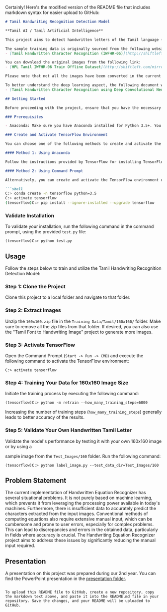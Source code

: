 Certainly! Here's the modified version of the README file that includes markdown syntax for easier upload to GitHub:

```markdown
# Tamil Handwriting Recognition Detection Model

**Tamil AI / Tamil Artificial Intelligence**

This project aims to detect handwritten letters of the Tamil language (a South Indian Language) using deep learning neural networks, specifically TensorFlow/AI. The current implementation utilizes the Inception V3 model (`inception_v3`).

The sample training data is originally sourced from the following website:
- [Tamil Handwritten Character Recognition (IWFHR-06)](http://shiftleft.com/mirrors/www.hpl.hp.com/india/research/penhw-resources/tamil-iwfhr06-train.html)

You can download the original images from the following link:
- [HPL Tamil IWFHR-06 Train Offline Dataset](http://shiftleft.com/mirrors/www.hpl.hp.com/india/research/penhw-resources/hpl-tamil-iwfhr06-train-offline.tar.gz)

Please note that not all the images have been converted in the current version.

To better understand the deep learning aspect, the following document was referenced:
- [Tamil Handwritten Character Recognition using Deep Convolutional Neural Networks](https://web.media.mit.edu/~sra/tamil_cnn.pdf)

## Getting Started

Before proceeding with the project, ensure that you have the necessary prerequisites and follow the provided steps:

### Prerequisites

- Anaconda: Make sure you have Anaconda installed for Python 3.5+. You can download it from the official website: [Anaconda Download](https://www.anaconda.com/download/)

### Create and Activate TensorFlow Environment

You can choose one of the following methods to create and activate the TensorFlow environment:

#### Method 1: Using Anaconda

Follow the instructions provided by TensorFlow for installing TensorFlow using Anaconda: [Installing TensorFlow with Anaconda](https://www.tensorflow.org/install/install_windows#installing_with_anaconda)

#### Method 2: Using Command Prompt

Alternatively, you can create and activate the TensorFlow environment using the following commands in Command Prompt:

```shell
C:> conda create -n tensorflow python=3.5
C:> activate tensorflow
(tensorflow)C:> pip install --ignore-installed --upgrade tensorflow
```

### Validate Installation

To validate your installation, run the following command in the command prompt, using the provided `test.py` file:

```shell
(tensorflow)C:> python test.py
```

## Usage

Follow the steps below to train and utilize the Tamil Handwriting Recognition Detection Model:

### Step 1: Clone the Project

Clone this project to a local folder and navigate to that folder.

### Step 2: Extract Images

Unzip the `160x160.zip` file in the `Training Data/Tamil/160x160/` folder. Make sure to remove all the zip files from that folder. If desired, you can also use the "Tamil Font to Handwriting Image" project to generate more images.

### Step 3: Activate TensorFlow

Open the Command Prompt (`Start -> Run -> CMD`) and execute the following command to activate the TensorFlow environment:

```shell
C:> activate tensorflow
```

### Step 4: Training Your Data for 160x160 Image Size

Initiate the training process by executing the following command:

```shell
(tensorflow)C:> python -m retrain --how_many_training_steps=6000
```

Increasing the number of training steps (`how_many_training_steps`) generally leads to better accuracy of the results.

### Step 5: Validate Your Own Handwritten Tamil Letter

Validate the model's performance by testing it with your own 160x160 image or by using a

 sample image from the `Test_Images/160` folder. Run the following command:

```shell
(tensorflow)C:> python label_image.py --test_data_dir=Test_Images/160
```

## Problem Statement

The current implementation of Handwritten Equation Recognizer has several situational problems. It is not purely based on machine learning, which prevents it from leveraging the processing power available in today's machines. Furthermore, there is insufficient data to accurately predict the characters extracted from the input images. Conventional methods of computing equations also require extensive manual input, which can be cumbersome and prone to user errors, especially for complex problems. This can lead to discrepancies and errors in the obtained data, particularly in fields where accuracy is crucial. The Handwriting Equation Recognizer project aims to address these issues by significantly reducing the manual input required.

## Presentation

A presentation on this project was prepared during our 2nd year. You can find the PowerPoint presentation in the [presentation folder](./presentation).

```

To upload this README file to GitHub, create a new repository, copy the markdown text above, and paste it into the README.md file in your repository. Save the changes, and your README will be uploaded to GitHub.
